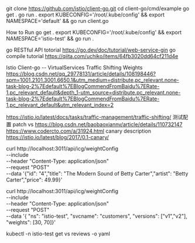 
git clone https://github.com/istio/client-go.git
cd client-go/cmd/example
go get .
go run .
export KUBECONFIG='/root/.kube/config' && export NAMESPACE='default' && go run client.go


How to Run
go get .
export KUBECONFIG='/root/.kube/config' && export NAMESPACE='istio-test' && go run .

go RESTful API totorial
https://go.dev/doc/tutorial/web-service-gin
go compile tutorial
https://qiita.com/uchiko/items/64fb3020dd64cf211d4e

Istio Client-go -- VirtualServices Traffic Shifting Weights
https://blog.csdn.net/qq_29778131/article/details/108198446?spm=1001.2101.3001.6650.1&utm_medium=distribute.pc_relevant.none-task-blog-2%7Edefault%7EBlogCommendFromBaidu%7ERate-1.pc_relevant_default&depth_1-utm_source=distribute.pc_relevant.none-task-blog-2%7Edefault%7EBlogCommendFromBaidu%7ERate-1.pc_relevant_default&utm_relevant_index=2

https://istio.io/latest/docs/tasks/traffic-management/traffic-shifting/
测试配置 patch vs
https://blog.csdn.net/baobaoxiannv/article/details/110732147
https://www.codercto.com/a/31924.html
canary description
https://istio.io/latest/blog/2017/0.1-canary/


curl http://localhost:3011/api/icg/weightConfig \
    --include \
    --header "Content-Type: application/json" \
    --request "POST" \
    --data '{"id": "4","title": "The Modern Sound of Betty Carter","artist": "Betty Carter","price": 49.99}'


curl http://localhost:3011/api/icg/weightConfig \
    --include \
    --header "Content-Type: application/json" \
    --request "POST" \
    --data '{ "ns": "istio-test", "svcname": "customers", "versions": ["v1","v2"], "weights": [30, 70]}'

kubectl -n istio-test get vs reviews   -o yaml